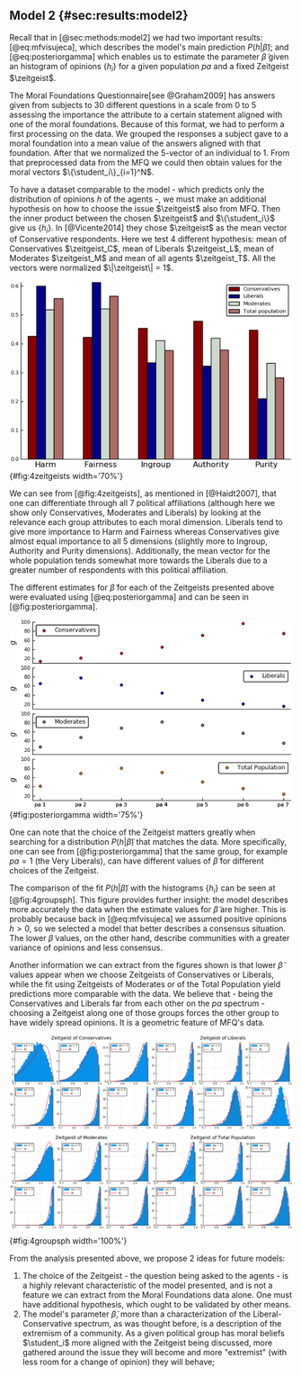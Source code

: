 
## Model 2 {#sec:results:model2}
<!-- Comparison with MFQ opinions data -->

Recall that in [@sec:methods:model2] we had two important results: [@eq:mfvisujeca], which describes the model's main prediction $P(h|\tilde{\beta})$; and [@eq:posteriorgamma] which enables us to estimate the parameter $\tilde{\beta}$ given an histogram of opinions $\{h_i\}$ for a given population _pa_ and a fixed Zeitgeist $\zeitgeist$.

The Moral Foundations Questionnaire[see @Graham2009] has answers given from subjects to $30$ different questions in a scale from $0$ to $5$ assessing the importance the attribute to a certain statement aligned with one of the moral foundations. Because of this format, we had to perform a first processing on the data. We grouped the responses a subject gave to a moral foundation into a mean value of the answers aligned with that foundation. After that we normalized the $5$-vector of an individual to $1$. From that preprocessed data from the MFQ we could then obtain values for the moral vectors $\{\student_i\}_{i=1}^N$.

To have a dataset comparable to the model - which predicts only the distribution of opinions $h$ of the agents -, we must make an additional hypothesis on how to choose the issue $\zeitgeist$ also from MFQ. Then the inner product between the chosen $\zeitgeist$ and $\{\student_i\}$ give us $\{h_i\}$. In [@Vicente2014] they chose $\zeitgeist$ as the mean vector of Conservative respondents. Here we test 4 different hypothesis: mean of Conservatives $\zeitgeist_C$, mean of Liberals $\zeitgeist_L$, mean of Moderates $\zeitgeist_M$ and mean of all agents $\zeitgeist_T$. All the vectors were normalized $\|\zeitgeist\| = 1$.

![The 4 different Zeitgeist hypothesis shown for comparison. All extracted from MFQ's respondents data.](images/4zeitgeists.png){#fig:4zeitgeists width='70%'}

We can see from [@fig:4zeitgeists], as mentioned in [@Haidt2007], that one can differentiate through all $7$ political affiliations (although here we show only Conservatives, Moderates and Liberals) by looking at the relevance each group attributes to each moral dimension. Liberals tend to give more importance to Harm and Fairness whereas Conservatives give almost equal importance to all $5$ dimensions (slightly more to Ingroup, Authority and Purity dimensions). Additionally, the mean vector for the whole population tends somewhat more towards the Liberals due to a greater number of respondents with this political affiliation.

The different estimates for $\tilde{\beta}$ for each of the Zeitgeists presented above were evaluated using [@eq:posteriorgamma] and can be seen in [@fig:posteriorgamma].

![Different posteriors for $\tilde{\beta}$ given the chosen Zeitgeist and the political affiliation of the responses $\{h\}$. Since the distributions are sharp, the error bars in the $y$-axis fall inside the markers (which are centered around the mean values)](images/posteriorgamma4zeitgeists.png){#fig:posteriorgamma width='75%'}

One can note that the choice of the Zeitgeist matters greatly when searching for a distribution $P(h|\tilde{\beta})$ that matches the data. More specifically, one can see from [@fig:posteriorgamma] that the same group, for example $\mathit{pa} = 1$ (the Very Liberals), can have different values of $\tilde{\beta}$ for different choices of the Zeitgeist.

The comparison of the fit $P(h|\tilde{\beta})$ with the histograms $\{h_i\}$ can be seen at [@fig:4groupsph]. This figure provides further insight: the model describes more accurately the data when the estimate values for $\tilde{\beta}$ are higher. This is probably because back in [@eq:mfvisujeca] we assumed positive opinions $h>0$, so we selected a model that better describes a consensus situation. The lower $\tilde{\beta}$ values, on the other hand, describe communities with a greater variance of opinions and less consensus.

Another information we can extract from the figures shown is that lower $\tilde{\beta}$ values appear when we choose Zeitgeists of Conservatives or Liberals, while the fit using Zeitgeists of Moderates or of the Total Population yield predictions more comparable with the data. We believe that - being the Conservatives and Liberals far from each other on the _pa_ spectrum - choosing a Zeitgeist along one of those groups forces the other group to have widely spread opinions. It is a geometric feature of MFQ's data.

<!-- Linux command: `montage -mode concatenate -geometry 1210x850 -tile 2x2 ph-*.png 4groupsph.png` -->
![The histogram of opinions $h$ for a given _pa_ group considering an specific Zeitgeist and the corresponding best fit of the model $P(h|\tilde{\beta})$ given the data](images/4groupsph.png){#fig:4groupsph width='100%'}

From the analysis presented above, we propose $2$ ideas for future models:

1. The choice of the Zeitgeist - the question being asked to the agents - is a highly relevant characteristic of the model presented, and is not a feature we can extract from the Moral Foundations data alone. One must have additional hypothesis, which ought to be validated by other means.
2. The model's parameter $\tilde{\beta}$, more than a characterization of the Liberal-Conservative spectrum, as was thought before, is a description of the extremism of a community. As a given political group has moral beliefs $\student_i$ more aligned with the Zeitgeist being discussed, more gathered around the issue they will become and more "extremist" (with less room for a change of opinion) they will behave;


<!-- One can also note a resemblance between this model's $\tilde{\beta}$ and last model's $\gamma$. Both describe the cohesiveness of a society/community THINK MORE ABOUT THIS -->

